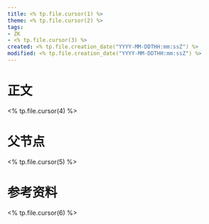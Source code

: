 ```yaml
---
title: <% tp.file.cursor(1) %>
theme: <% tp.file.cursor(2) %>
tags: 
- ZK
- <% tp.file.cursor(3) %>
created: <% tp.file.creation_date("YYYY-MM-DDTHH:mm:ssZ") %>
modified: <% tp.file.creation_date("YYYY-MM-DDTHH:mm:ssZ") %>
---
```

# 正文
<% tp.file.cursor(4) %>

# 父节点
<% tp.file.cursor(5) %>

# 参考资料
<% tp.file.cursor(6) %>